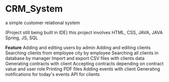 # CRM_System
a simple customer relational system

(Project still being built in IDE)
this project involves HTML, CSS, JAVA, JAVA Spring, JS, SQL

**Feature**
Adding and editing users by admin
Adding and editing clients
Searching clients from employee city by employee
Searching all clients in database by manager
Import and export CSV files with clients data
Generating contracts with client
Accepting contracts depending on contract value and user role
Printing PDF files
Adding events with client
Generating notifications for today's events
API for clients

